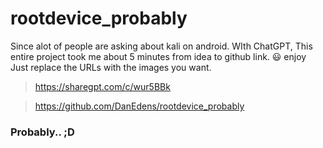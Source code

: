 # rootdevice_probably

Since alot of people are asking about kali on android.
WIth ChatGPT, This entire project took me about 5 minutes from idea to github link. 😃 enjoy
Just replace the URLs with the images you want. 

> https://sharegpt.com/c/wur5BBk

> https://github.com/DanEdens/rootdevice_probably


### Probably.. ;D
